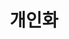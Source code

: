 ---
title: "개인화"
linkTitle: "개인화"
description: "개인화"
url: /common-component/user-support/personalization/
menu:
  depth:
    weight: 2
    parent: "user-support"
    identifier: "personalization"
---